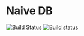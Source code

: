 # Naive DB  
[![Build Status](https://travis-ci.org/vinx13/naivedb.svg?branch=master)](https://travis-ci.org/vinx13/naivedb)
[![Build status](https://ci.appveyor.com/api/projects/status/qj5tq5y2egdiw51y/branch/master?svg=true)](https://ci.appveyor.com/project/vinx13/naivedb/branch/master)